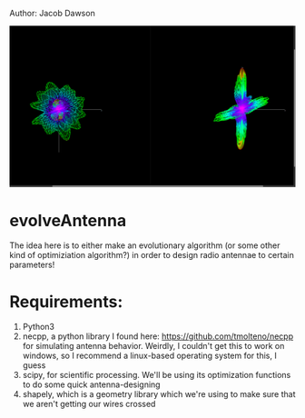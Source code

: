 Author: Jacob Dawson

![A Radiation Pattern Image of an Antenna Generated by This Code!](two_radiation_patterns.png "A Radiation Pattern Image of an Antenna Generated by This Code!")

# evolveAntenna
The idea here is to either make an evolutionary algorithm (or some other kind of optimiziation algorithm?) in order to design radio antennae to certain parameters!

# Requirements:
1. Python3
2. necpp, a python library I found here: https://github.com/tmolteno/necpp for simulating antenna behavior. Weirdly, I couldn't get this to work on windows, so I recommend a linux-based operating system for this, I guess
3. scipy, for scientific processing. We'll be using its optimization functions to do some quick antenna-designing
4. shapely, which is a geometry library which we're using to make sure that we aren't getting our wires crossed
